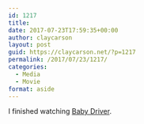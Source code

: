 ```yaml
---
id: 1217
title: 
date: 2017-07-23T17:59:35+00:00
author: claycarson
layout: post
guid: https://claycarson.net/?p=1217
permalink: /2017/07/23/1217/
categories:
  - Media
  - Movie
format: aside
---
```

I finished watching [Baby Driver]().